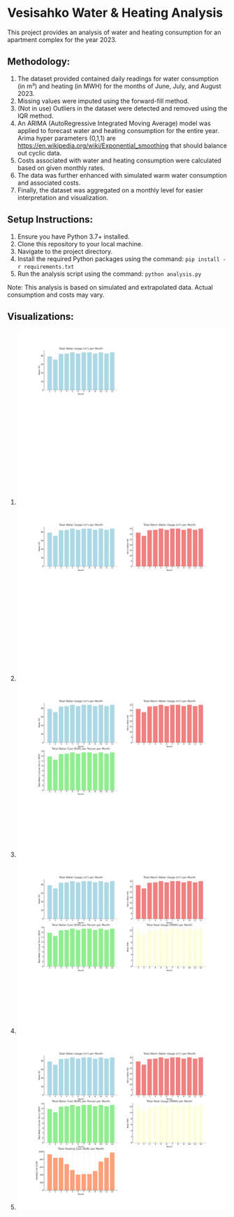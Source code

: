 
Vesisahko Water & Heating Analysis
==================================

This project provides an analysis of water and heating consumption for an apartment complex for the year 2023.

Methodology:
------------
1. The dataset provided contained daily readings for water consumption (in m³) and heating (in MWH) for the months of June, July, and August 2023.
2. Missing values were imputed using the forward-fill method.
3. (Not in use) Outliers in the dataset were detected and removed using the IQR method. 
4. An ARIMA (AutoRegressive Integrated Moving Average) model was applied to forecast water and heating consumption for the entire year. Arima hyper parameters (0,1,1) are https://en.wikipedia.org/wiki/Exponential_smoothing that should balance out cyclic data.
5. Costs associated with water and heating consumption were calculated based on given monthly rates.
6. The data was further enhanced with simulated warm water consumption and associated costs.
7. Finally, the dataset was aggregated on a monthly level for easier interpretation and visualization.

Setup Instructions:
-------------------
1. Ensure you have Python 3.7+ installed.
2. Clone this repository to your local machine.
3. Navigate to the project directory.
4. Install the required Python packages using the command: `pip install -r requirements.txt`
5. Run the analysis script using the command: `python analysis.py`

Note: This analysis is based on simulated and extrapolated data. Actual consumption and costs may vary.


Visualizations:
---------------
1. ![Total Water Usage (m³) per Month](plots/water_usage_per_month.png)
2. ![Total Warm Water Usage (m³) per Month](plots/warm_water_usage_per_month.png)
3. ![Total Water Cost (EUR) per Person per Month](plots/water_cost_per_person_per_month.png)
4. ![Total Heat Usage (MWH) per Month](plots/heat_usage_per_month.png)
5. ![Total Heating Cost (EUR) per Month](plots/heating_cost_per_month.png)
